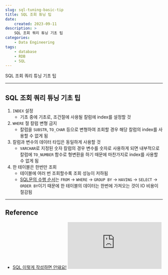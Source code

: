 ```yaml
---
slug: sql-tuning-basic-tip
title: SQL 조회 튜닝 팁
date:
    created: 2023-09-11
description: >
    SQL 조회 쿼리 튜닝 기초 팁
categories:
    - Data Engineering
tags:
    - database
    - RDB
    - SQL
---
```


SQL 조회 쿼리 튜닝 기초 팁  

<!-- more -->

---

## SQL 조회 쿼리 튜닝 기초 팁

1. `INDEX` 설정
    - 기초 중에 기초로, 조건절에 사용될 칼럼에 index를 설정할 것
1. `WHERE` 절 칼럼 변형 금지
    - 칼럼을 `SUBSTR`, `TO_CHAR` 등으로 변형하여 조회할 경우 해당 칼럼의 index를 사용할 수 없게 됨
1. 칼럼과 변수의 데이터 타입은 동일하게 사용할 것
    - `VARCHAR`로 지정된 숫자 칼럼의 경우 변수를 숫자로 사용하게 되면 내부적으로 칼럼에 `TO_NUMBER` 함수로 형변환을 하기 때문에 마찬가지로 index를 사용할 수 없게 됨
1. 한 테이블은 한번만 조회
    - 테이블에 여러 번 조회할수록 조회 성능이 저하됨
    - [SQL문의 수행 순서](./2022-08-13-sql_where_groupby.md/#5-sql문-실행-순서)는 `FROM` → `WHERE` → `GROUP BY` → `HAVING` → `SELECT` → `ORDER BY`이기 때문에 한 테이블의 데이터는 한번에 가져오는 것이 IO 비용이 절감됨

---
## Reference
- [SQL 이렇게 작성하면 안돼요!](https://youtu.be/NZE-FmpV__M)  
    <iframe src="https://www.youtube.com/embed/NZE-FmpV__M" title="SQL 이렇게 작성하면 안돼요! 😵" frameborder="0" allowfullscreen></iframe>